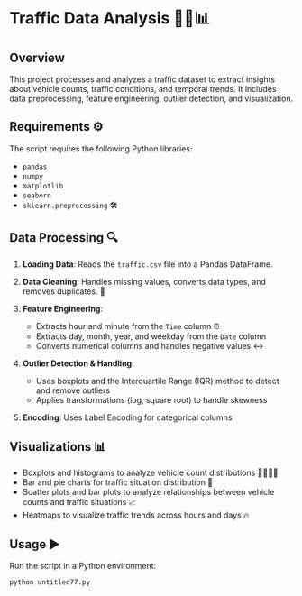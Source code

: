 # Traffic Data Analysis 🚦🚗📊

## Overview

This project processes and analyzes a traffic dataset to extract insights about vehicle counts, traffic conditions, and temporal trends. It includes data preprocessing, feature engineering, outlier detection, and visualization.

## Requirements ⚙️

The script requires the following Python libraries:

* `pandas` 
* `numpy` 
* `matplotlib` 
* `seaborn` 
* `sklearn.preprocessing` 🛠

## Data Processing 🔍

1. **Loading Data**: Reads the `traffic.csv` file into a Pandas DataFrame.
2. **Data Cleaning**: Handles missing values, converts data types, and removes duplicates. 🧹
3. **Feature Engineering**:

   * Extracts hour and minute from the `Time` column ⏰
   * Extracts day, month, year, and weekday from the `Date` column 
   * Converts numerical columns and handles negative values ↔
4. **Outlier Detection & Handling**:

   * Uses boxplots and the Interquartile Range (IQR) method to detect and remove outliers 
   * Applies transformations (log, square root) to handle skewness 
5. **Encoding**: Uses Label Encoding for categorical columns

## Visualizations 📊

* Boxplots and histograms to analyze vehicle count distributions 🚗🛵🚌🚚
* Bar and pie charts for traffic situation distribution 🚦
* Scatter plots and bar plots to analyze relationships between vehicle counts and traffic situations 📈
* Heatmaps to visualize traffic trends across hours and days 🔥

## Usage ▶️

Run the script in a Python environment:

```bash
python untitled77.py
```
